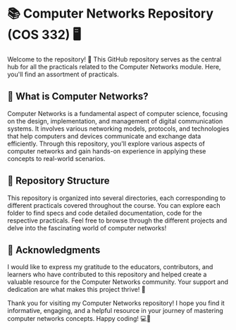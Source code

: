 # 📚 Computer Networks Repository (COS 332) 🖥️

Welcome to the repository! 🎉 This GitHub repository serves as the central hub for all the practicals related to the Computer Networks module. Here, you'll find an assortment of practicals.

## 📝 What is Computer Networks?

Computer Networks is a fundamental aspect of computer science, focusing on the design, implementation, and management of digital communication systems. It involves various networking models, protocols, and technologies that help computers and devices communicate and exchange data efficiently. Through this repository, you'll explore various aspects of computer networks and gain hands-on experience in applying these concepts to real-world scenarios.

## 📁 Repository Structure

This repository is organized into several directories, each corresponding to different practicals covered throughout the course. You can explore each folder to find specs and code detailed documentation, code for the respective practicals. Feel free to browse through the different projects and delve into the fascinating world of computer networks!

## 🙏 Acknowledgments

I would like to express my gratitude to the educators, contributors, and learners who have contributed to this repository and helped create a valuable resource for the Computer Networks community. Your support and dedication are what makes this project thrive! 🙌

Thank you for visiting my Computer Networks repository! I hope you find it informative, engaging, and a helpful resource in your journey of mastering computer networks concepts. Happy coding! 💻🚀